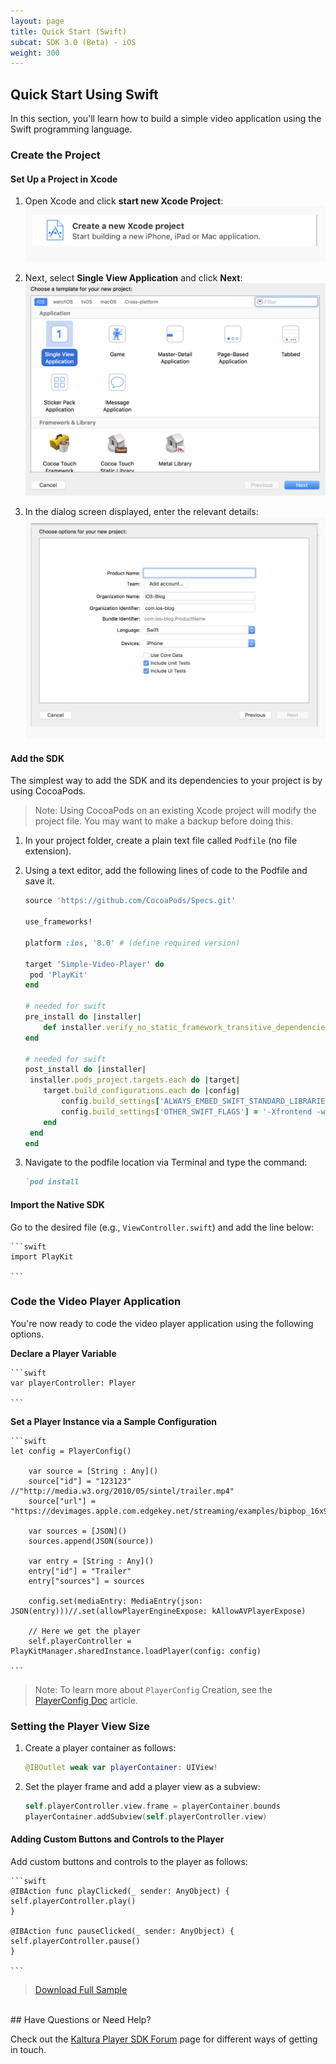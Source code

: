 ```yaml
---
layout: page
title: Quick Start (Swift)
subcat: SDK 3.0 (Beta) - iOS
weight: 300
---
```


## Quick Start Using Swift  

In this section, you'll learn how to build a simple video application using the Swift programming language.

### Create the Project  

#### Set Up a Project in Xcode  

1. Open Xcode and click **start new Xcode Project**:
	![help](./v3-images/iOS/newProj.png) 

2. Next, select **Single View Application** and click **Next**:
	![help](./v3-images/iOS/singleView.png) 

3. In the dialog screen displayed, enter the relevant details:
	![help](./v3-images/iOS/projDetails.png) 


#### Add the SDK

The simplest way to add the SDK and its dependencies to your project is by using CocoaPods.

>Note: Using CocoaPods on an existing Xcode project will modify the project file. You may want to make a backup before doing this.

1. In your project folder, create a plain text file called `Podfile` (no file extension).
2. Using a text editor, add the following lines of code to the Podfile and save it.

	```ruby
	source 'https://github.com/CocoaPods/Specs.git'

	use_frameworks!

	platform :ios, '8.0' # (define required version)

	target 'Simple-Video-Player' do
 	 pod 'PlayKit'
	end

	# needed for swift
	pre_install do |installer|
    	def installer.verify_no_static_framework_transitive_dependencies; end
	end

	# needed for swift
	post_install do |installer| 
   	 installer.pods_project.targets.each do |target| 
        target.build_configurations.each do |config| 
            config.build_settings['ALWAYS_EMBED_SWIFT_STANDARD_LIBRARIES'] = 'NO'
            config.build_settings['OTHER_SWIFT_FLAGS'] = '-Xfrontend -warn-long-function-bodies=100'
        end 
   	 end 
	end

	```
	
3. Navigate to the podfile location via Terminal and type the command:

	```ruby
	`pod install

	````

#### Import the Native SDK  

Go to the desired file (e.g., `ViewController.swift`) and add the line below:

	```swift
	import PlayKit

	```

### Code the Video Player Application  

You're now ready to code the video player application using the following options.

**Declare a Player Variable**

	```swift
	var playerController: Player

	```

**Set a Player Instance via a Sample Configuration** 

	```swift
	let config = PlayerConfig()
        
        var source = [String : Any]()
        source["id"] = "123123" //"http://media.w3.org/2010/05/sintel/trailer.mp4"
        source["url"] = "https://devimages.apple.com.edgekey.net/streaming/examples/bipbop_16x9/bipbop_16x9_variant.m3u8"
        
        var sources = [JSON]()
        sources.append(JSON(source))
        
        var entry = [String : Any]()
        entry["id"] = "Trailer"
        entry["sources"] = sources
        
        config.set(mediaEntry: MediaEntry(json: JSON(entry)))//.set(allowPlayerEngineExpose: kAllowAVPlayerExpose)
        
        // Here we get the player
        self.playerController = PlayKitManager.sharedInstance.loadPlayer(config: config)

	```

>Note: To learn more about `PlayerConfig` Creation, see the [PlayerConfig Doc]() article.

### Setting the Player View Size  

1. Create a player container as follows: 

	```swift
	@IBOutlet weak var playerContainer: UIView!

	```
2. Set the player frame and add a player view as a subview:

	```swift
	self.playerController.view.frame = playerContainer.bounds
	playerContainer.addSubview(self.playerController.view)

	```

#### Adding Custom Buttons and Controls to the Player  

Add custom buttons and controls to the player as follows:

	```swift
	@IBAction func playClicked(_ sender: AnyObject) {
	self.playerController.play()
	}
    
	@IBAction func pauseClicked(_ sender: AnyObject) {
	self.playerController.pause()
	}

	```


> [Download Full Sample]()


</br>
## Have Questions or Need Help?

Check out the [Kaltura Player SDK Forum](https://forum.kaltura.org/c/playkit) page for different ways of getting in touch.
